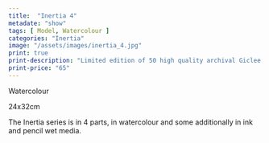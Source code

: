 ```yaml
---
title:  "Inertia 4"
metadate: "show"
tags: [ Model, Watercolour ]
categories: "Inertia"
image: "/assets/images/inertia_4.jpg"
print: true
print-description: "Limited edition of 50 high quality archival Giclee prints on Aquarelle Rag paper (24x32 cm, same size as originals). Signed with the number of edition."
print-price: "65"
---
```


Watercolour

24x32cm

The Inertia series is in 4 parts, in watercolour and some additionally in ink and pencil wet media.
